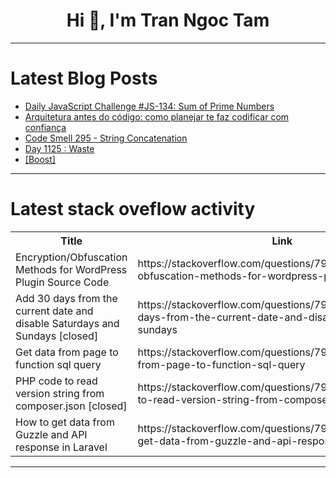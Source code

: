 <h1 align="center">Hi 👋, I'm Tran Ngoc Tam</h1>

---

# Latest Blog Posts 
<!-- BLOG-POST-LIST:START -->
- [Daily JavaScript Challenge #JS-134: Sum of Prime Numbers](https://dev.to/dpc/daily-javascript-challenge-js-134-sum-of-prime-numbers-4o51)
- [Arquitetura antes do código: como planejar te faz codificar com confiança](https://dev.to/rafadev/arquitetura-antese-do-codigo-como-planejar-te-faz-codificar-com-confianca-2d42)
- [Code Smell 295 - String Concatenation](https://dev.to/mcsee/code-smell-295-string-concatenation-1hpi)
- [Day 1125 : Waste](https://dev.to/dwane/day-1125-waste-4g0j)
- [[Boost]](https://dev.to/jacklehamster/-la6)
<!-- BLOG-POST-LIST:END -->

---

# Latest stack oveflow activity
<table>
  <tr><th>Title</th><th>Link</th></tr>
  <!-- STACKOVERFLOW:START --><tr><td>Encryption/Obfuscation Methods for WordPress Plugin Source Code</td><td>https://stackoverflow.com/questions/79532307/encryption-obfuscation-methods-for-wordpress-plugin-source-code</td></tr><tr><td>Add 30 days from the current date and disable Saturdays and Sundays [closed]</td><td>https://stackoverflow.com/questions/79531932/add-30-days-from-the-current-date-and-disable-saturdays-and-sundays</td></tr><tr><td>Get data from page to function sql query</td><td>https://stackoverflow.com/questions/79531862/get-data-from-page-to-function-sql-query</td></tr><tr><td>PHP code to read version string from composer.json [closed]</td><td>https://stackoverflow.com/questions/79531825/php-code-to-read-version-string-from-composer-json</td></tr><tr><td>How to get data from Guzzle and API response in Laravel</td><td>https://stackoverflow.com/questions/79531787/how-to-get-data-from-guzzle-and-api-response-in-laravel</td></tr><!-- STACKOVERFLOW:END -->
</table>

---


